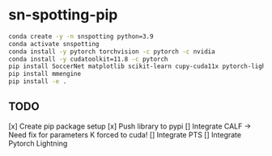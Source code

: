 # sn-spotting-pip

```bash
conda create -y -n snspotting python=3.9
conda activate snspotting
conda install -y pytorch torchvision -c pytorch -c nvidia
conda install -y cudatoolkit=11.8 -c pytorch
pip install SoccerNet matplotlib scikit-learn cupy-cuda11x pytorch-lightning opencv-python moviepy tqdm tabulate nvidia-dali-cuda110 timm
pip install mmengine
pip install -e .
```

## TODO

[x] Create pip package setup
[x] Push library to pypi
[] Integrate CALF -> Need fix for parameters K forced to cuda!
[] Integrate PTS
[] Integrate Pytorch Lightning

